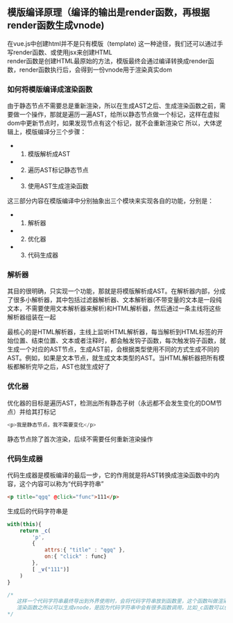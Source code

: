 ## 模版编译原理（编译的输出是render函数，再根据render函数生成vnode)

在vue.js中创建html并不是只有模版（template) 这一种途径，我们还可以通过手写render函数、或使用jsx来创建HTML  
render函数是创建HTML最原始的方法，模版最终会通过编译转换成render函数，render函数执行后，会得到一份vnode用于渲染真实dom  
### 如何将模版编译成渲染函数  
由于静态节点不需要总是重新渲染，所以在生成AST之后、生成渲染函数之前，需要做一个操作，那就是遍历一遍AST，给所以静态节点做一个标记，这样在虚拟dom中更新节点时，如果发现节点有这个标记，就不会重新渲染它
所以，大体逻辑上，模版编译分三个步骤：
* 1. 模版解析成AST
* 2. 遍历AST标记静态节点
* 3. 使用AST生成渲染函数

这三部分内容在模版编译中分别抽象出三个模块来实现各自的功能，分别是：
* 1. 解析器
* 2. 优化器
* 3. 代码生成器

### 解析器
其目的很明确，只实现一个功能，那就是将模版解析成AST。在解析器内部，分成了很多小解析器，其中包括过滤器解析器、文本解析器(不带变量的文本是一段纯文本，不需要使用文本解析器来解析)和HTML解析器，然后通过一条主线将这些解析器组装在一起  

最核心的是HTML解析器，主线上监听HTML解析器，每当解析到HTML标签的开始位置、结束位置、文本或者注释时，都会触发钩子函数，每次触发钩子函数，就生成一个对应的AST节点，生成AST前，会根据类型使用不同的方式生成不同的AST。例如，如果是文本节点，就生成文本类型的AST。当HTML解析器把所有模板都解析完毕之后，AST也就生成好了
### 优化器
优化器的目标是遍历AST，检测出所有静态子树（永远都不会发生变化的DOM节点）并给其打标记  
````js
<p>我是静态节点，我不需要变化</p>
````
静态节点除了首次渲染，后续不需要任何重新渲染操作  
### 代码生成器
代码生成器是模板编译的最后一步，它的作用就是将AST转换成渲染函数中的内容，这个内容可以称为“代码字符串”  
````html
<p title="qgq" @click="func">111</p>
````
生成后的代码字符串是
````js
with(this){
    return _c(
        'p',
        {
            attrs:{ "title" : "qgq" },
            on:{ "click" : func}
        },
        [ _v("111")]
    )
}

/*
   这样一个代码字符串最终导出到外界使用时，会将代码字符串放到函数里，这个函数叫做渲染函数  
   渲染函数之所以可以生成vnode，是因为代码字符串中会有很多函数调用，比如_c函数可以创建元素类型的vnode，而_v可以创建文本类型的vnode，这些都是虚拟dom提供的方法
*/
````





